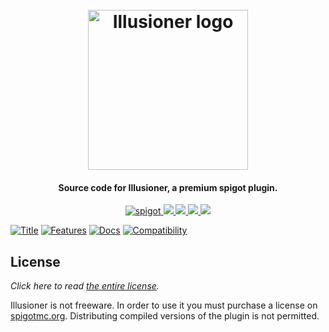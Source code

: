 <h1 align="center">
  <br>
  <img src="https://i.imgur.com/xxYx7cK.png" alt="Illusioner logo" width="256">
  <br>
</h1>

<h4 align="center">Source code for Illusioner, a premium spigot plugin.</h4>

<p align="center">
    <a href="https://www.spigotmc.org/resources/illusioner.79573/">
        <img alt="spigot" src="https://img.shields.io/badge/spigot-illusioner-brightgreen?style=for-the-badge"/>
    </a>
    <a href="https://bstats.org/plugin/bukkit/Illusioner" alt="bstats servers">
        <img src="https://img.shields.io/bstats/servers/9596?color=brightgreen&style=for-the-badge"/>
    </a>
    <a href="https://bstats.org/plugin/bukkit/Illusioner" alt="bstats players">
        <img src="https://img.shields.io/bstats/players/9596?color=brightgreen&style=for-the-badge"/>
    </a>
    <a href="https://illusioner.willfp.com/" alt="Docs (gitbook)">
        <img src="https://img.shields.io/badge/docs-gitbook-brightgreen?style=for-the-badge&logo=appveyor"/>
    </a>
    <a href="https://discord.gg/ZcwpSsE/" alt="Discord">
        <img src="https://img.shields.io/discord/452518336627081236?label=discord&style=for-the-badge"/>
    </a>
</p>


[![Title](https://i.imgur.com/Ww5C2OS.png)]()
[![Features](https://i.imgur.com/sqYmdNl.png)]()
[![Docs](https://i.imgur.com/DYU1ooZ.png)](https://www.youtube.com/watch?v=AiRDwKc6LYQ)
[![Compatibility](https://i.imgur.com/xn5ua3c.png)]()

## License
*Click here to read [the entire license](https://github.com/Auxilor/Illusioner/blob/master/LICENSE.md).*

Illusioner is not freeware. In order to use it you must purchase a license on [spigotmc.org](https://spigotmc.org).
Distributing compiled versions of the plugin is not permitted.
